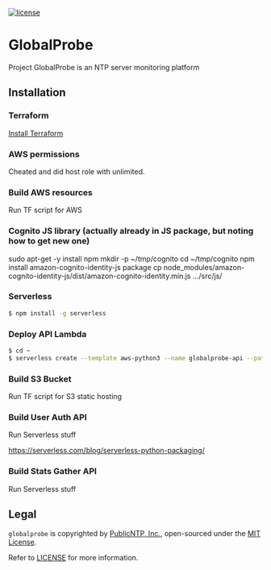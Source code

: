 [![license](https://img.shields.io/github/license/mashape/apistatus.svg)]()
# GlobalProbe
Project GlobalProbe is an NTP server monitoring platform

## Installation

### Terraform

[Install Terraform](https://learn.hashicorp.com/terraform/getting-started/install.html)

### AWS permissions

Cheated and did host role with unlimited.

### Build AWS resources

Run TF script for AWS

### Cognito JS library (actually already in JS package, but noting how to get new one)

sudo apt-get -y install npm
mkdir -p ~/tmp/cognito
cd ~/tmp/cognito
npm install amazon-cognito-identity-js package
cp node_modules/amazon-cognito-identity-js/dist/amazon-cognito-identity.min.js .../src/js/

### Serverless

```bash
$ npm install -g serverless
```

### Deploy API Lambda

```bash
$ cd ~
$ serverless create --template aws-python3 --name globalprobe-api --path ./api
```


### Build S3 Bucket

Run TF script for S3 static hosting

### Build User Auth API

Run Serverless stuff

https://serverless.com/blog/serverless-python-packaging/

### Build Stats Gather API

Run Serverless stuff


## Legal
`globalprobe` is copyrighted by [PublicNTP, Inc.](https://publicntp.org),
open-sourced under the [MIT License](https://en.wikipedia.org/wiki/MIT_License).

Refer to
[LICENSE](https://github.com/PublicNTP/globalprobe/blob/master/LICENSE)
for more information.
